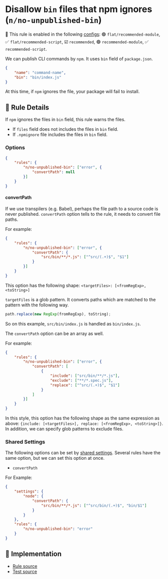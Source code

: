 # Disallow `bin` files that npm ignores (`n/no-unpublished-bin`)

💼 This rule is enabled in the following [configs](https://github.com/eslint-community/eslint-plugin-n#-configs): 🟢 `flat/recommended-module`, ✅ `flat/recommended-script`, ☑️ `recommended`, 🟢 `recommended-module`, ✅ `recommended-script`.

<!-- end auto-generated rule header -->

We can publish CLI commands by `npm`. It uses `bin` field of `package.json`.

```json
{
    "name": "command-name",
    "bin": "bin/index.js"
}
```

At this time, if `npm` ignores the file, your package will fail to install.

## 📖 Rule Details

If `npm` ignores the files in `bin` field, this rule warns the files.

- If `files` field does not includes the files in `bin` field.
- If `.npmignore` file includes the files in `bin` field.

### Options

```json
{
    "rules": {
        "n/no-unpublished-bin": ["error", {
            "convertPath": null
        }]
    }
}
```

#### convertPath

If we use transpilers (e.g. Babel), perhaps the file path to a source code is never published.
`convertPath` option tells to the rule, it needs to convert file paths.

For example:

```json
{
    "rules": {
        "n/no-unpublished-bin": ["error", {
            "convertPath": {
                "src/bin/**/*.js": ["^src/(.+)$", "$1"]
            }
        }]
    }
}
```

This option has the following shape: `<targetFiles>: [<fromRegExp>, <toString>]`

`targetFiles` is a glob pattern.
It converts paths which are matched to the pattern with the following way.

```js
path.replace(new RegExp(fromRegExp), toString);
```

So on this example, `src/bin/index.js` is handled as `bin/index.js`.

The `convertPath` option can be an array as well.

For example:

```json
{
    "rules": {
        "n/no-unpublished-bin": ["error", {
            "convertPath": [
                {
                    "include": ["src/bin/**/*.js"],
                    "exclude": ["**/*.spec.js"],
                    "replace": ["^src/(.+)$", "$1"]
                }
            ]
        }]
    }
}
```

In this style, this option has the following shape as the same expression as above: `{include: [<targetFiles>], replace: [<fromRegExp>, <toString>]}`.
In addition, we can specify glob patterns to exclude files.

### Shared Settings

The following options can be set by [shared settings](http://eslint.org/docs/user-guide/configuring.html#adding-shared-settings).
Several rules have the same option, but we can set this option at once.

- `convertPath`

For Example:

```json
{
    "settings": {
        "node": {
            "convertPath": {
                "src/bin/**/*.js": ["^src/bin/(.+)$", "bin/$1"]
            }
        }
    },
    "rules": {
        "n/no-unpublished-bin": "error"
    }
}
```

## 🔎 Implementation

- [Rule source](../../lib/rules/no-unpublished-bin.js)
- [Test source](../../tests/lib/rules/no-unpublished-bin.js)
